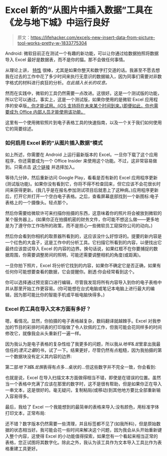 # Excel 新的“从图片中插入数据”工具在《龙与地下城》中运行良好

> 原文：<https://lifehacker.com/excels-new-insert-data-from-picture-tool-works-pretty-w-1833775304>

Android: 微软目前正在测试一个有趣的新功能，可以让你通过给数据拍照将数据导入 Excel 最好是数据表，而不是你的猫。那不会做任何事情。



从理论上讲， [特性](https://support.office.com/en-gb/article/insert-data-from-picture-3c1bb58d-2c59-4bc0-b04a-a671a6868fd7) 很棒，尤其是如果你整天和数字打交道的话。我甚至不愿去想我在过去的工作中花了多少时间来执行无意识的数据输入，因为同事们需要对非数字格式的材料进行疯狂的分析。*在此插入长长的叹息。*

然而在实践中，微软的工具仍然需要一点改进。这很好。这是一个测试版的功能，所以它可以通过。事实上，这是一个测试版，如果你使用的是微软 Excel 应用程序的安卓版[，你才能试用。(iOS 支持将在未来某个时间到来。)即便如此，你也需要成为 Office 内部人员才能使用该功能。](https://play.google.com/store/apps/details?id=com.microsoft.office.excel&hl=en_US)

这里有一个使用微软照片到电子表格工具的快速指南，以及一个关于我们如何使用它的简要综述。

### 如何启用 Excel 新的“从图片插入数据”模式

如上所述，你需要在 Android 上运行最新版本的 Excel。一旦你下载了这个应用程序，你还需要成为一个 Office Insider 来使用这个功能。不过，这非常容易做到。只需点击 [这个链接](https://go.microsoft.com/fwlink/p/?LinkID=722565) 并选择加入。

等待几分钟，然后重新访问 Google Play，看看是否有新的 Excel 应用程序更新(测试版功能)。如果你没有看到它，你将不得不检查回来，但它应该不会花很长时间来获得更新。(我几乎是在报名参加测试项目后就患上了这种病。)应用程序更新后，打开它并打开一个空白电子表格。之后，查看屏幕底部找到一个新图标:电子表格上的一个摄像头。轻点那个。

然后你需要给微软许可来扫描你拍摄的东西，这意味着你的照片将会被放到微软的某个服务器上。(如果你正在拍摄机密的财务文件，你可能不想这么做——更多地是为了遵守你工作场所的政策，而不是担心一些微软员工窥探你公司的动向。)

然后你会看到你相机的取景器所看到的，这应该没什么好惊讶的。提要的新内容是一个红色的大盒子，这是工作中的分析工具。它扫描它所看到的内容，以便找出它最终应该尝试导入 Excel 的内容的边界。换句话说，如果红框不在你要捕捉的数据周围，你需要调整房间的照明，可能还需要调整相机的角度(或距离)。

一旦你拍下照片，Excel 将分析它找到的内容，如果你不确定它是否正确，如果有任何你可能想要查看的数据，它会提醒你。剧透:你会经常看到这个。

你可以选择通过预览窗口进行编辑，尽管我发现将所有内容导入到你的电子表格中并从那里开始工作更容易。(你可能想在台式电脑或笔记本电脑上进行最大的编辑，因为那可能比你的智能手机或平板电脑快得多。)

### Excel 的工具在导入文本方面有多好？

嗯，看情况。显然，你拍摄的电子表格越复杂，数码翻译就越棘手。Excel 对我参加的节目的彩排时间表的打印版做了令人钦佩的工作，但我可能会花同样多的时间修改它，就像我会从头重新打一遍一样。

因为我认为是电子表格的复杂性给了我更多的问题，所以我从*地牢&龙*里拿出我最信任的*湮灭之墓*的书，试了一下。结果更好，尽管仍然有点粗糙，因为我拍摄的第一个数据块没有定义其内容的边界:

第二部*地下城&龙族*表得有点多...桌状的...但这些数字并不完全一致，你会看到:

也就是说，Excel 在导入扫描文本方面做得相当不错，即使是在错误的位置。虽然当一个表格中充满了应该在那里的数字时，这不是很有帮助，但是如果你正在导入一串文本，这是很好的。毫无疑问，复制粘贴(或移动)到其他地方要比全部重新输入容易得多。

最后，我给了 Excel 一个我能想到的最简单的表格来导入:没有颜色，用标准字体打印文本，正常布局:

还不错？数字版本仍然需要一些清理，并且标签都不见了(如我所料)，但是原始数据的状态相当好。我可能会花一些时间来解决这个问题，因为我会从头开始重新键入整个内容，这使得 Excel 的小功能值得探索，如果您有一个看起来相当正常的表格，您正试图将其数字化。除此之外，我认为该工具作为文本导入工具比作为表格重建工具更好。
